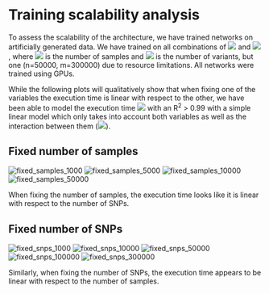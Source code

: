 # Training scalability analysis

To assess the scalability of the architecture, we have trained networks on artificially generated data.
We have trained on all combinations of <img src="https://render.githubusercontent.com/render/math?math=n \in \{1000, 5000, 10000, 50000\}">
and <img src="https://render.githubusercontent.com/render/math?math=m \in \{1000, 10000, 50000, 100000, 300000\}">,
where <img src="https://render.githubusercontent.com/render/math?math=n"> is the number of samples and
<img src="https://render.githubusercontent.com/render/math?math=m"> is the number of variants, but one
(n=50000, m=300000) due to resource limitations. All networks were trained using GPUs.

While the following plots will qualitatively show that when fixing one of the variables the execution time is linear with respect to the other, we have
been able to model the execution time <img src="https://render.githubusercontent.com/render/math?math=t"> with an R<sup>2</sup> > 0.99 with a simple linear model
which only takes into account both variables as well as the interaction between them
(<img src="https://render.githubusercontent.com/render/math?math=t(n,m) \approx a %2B b \cdot n %2B c \cdot m %2B d \cdot n \cdot m">).

## Fixed number of samples
![fixed_samples_1000](https://user-images.githubusercontent.com/88712503/128860407-3a761d78-f8c2-4e02-9e8a-4997c7f27764.png)
![fixed_samples_5000](https://user-images.githubusercontent.com/88712503/128860413-fa5f47f3-9296-4399-ac66-9f2ecd6d1d83.png)
![fixed_samples_10000](https://user-images.githubusercontent.com/88712503/128860414-ad004176-ac1c-4489-94f9-512e0d50f17a.png)
![fixed_samples_50000](https://user-images.githubusercontent.com/88712503/128860416-fdef1422-adca-4a5e-8193-115588a252a6.png)

When fixing the number of samples, the execution time looks like it is linear with respect to the number of SNPs.


## Fixed number of SNPs
![fixed_snps_1000](https://user-images.githubusercontent.com/88712503/128860418-71409015-5c2e-4317-8035-c11bf9d6f41d.png)
![fixed_snps_10000](https://user-images.githubusercontent.com/88712503/128860421-b6413eca-a80f-47af-b70b-eb57bde30c56.png)
![fixed_snps_50000](https://user-images.githubusercontent.com/88712503/128860424-1dd121d3-9236-4959-b573-9a296360f7d5.png)
![fixed_snps_100000](https://user-images.githubusercontent.com/88712503/128860425-bba93bf6-81bf-4556-a3ae-4e7df1bd53ba.png)
![fixed_snps_300000](https://user-images.githubusercontent.com/88712503/128860427-098d734a-50cc-4e47-8f1c-654ba7763c26.png)

Similarly, when fixing the number of SNPs, the execution time appears to be linear with respect to the number of samples.

